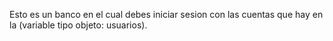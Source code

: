Esto es un banco en el cual debes iniciar sesion con las cuentas que hay en la (variable tipo objeto: usuarios).